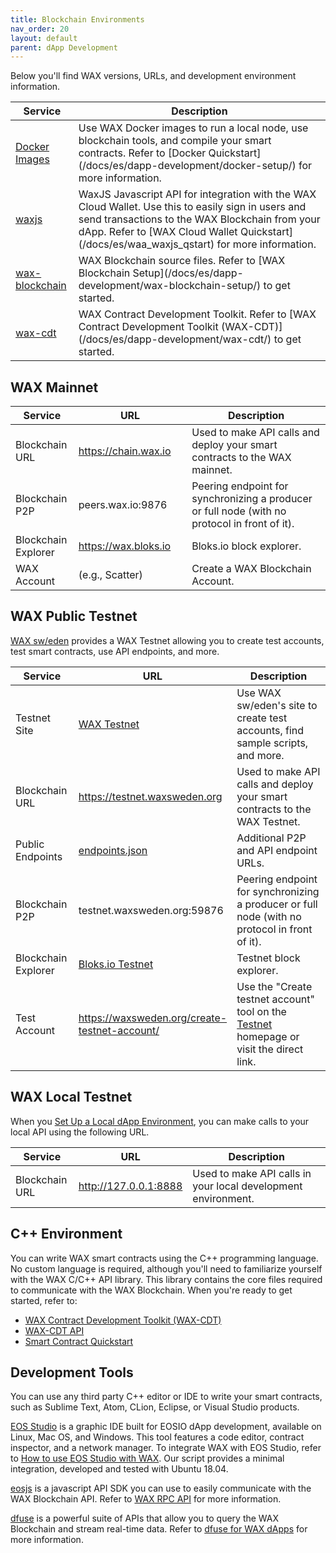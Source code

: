 ```yaml
---
title: Blockchain Environments
nav_order: 20
layout: default
parent: dApp Development
---
```


Below you'll find WAX versions, URLs, and development environment information.

<table>
<thead>
<tr>
<th style="width:20%">Service</th>
<th>Description</th>
</tr>
</thead>

<tbody>
        <tr>
        <td><a href="https://hub.docker.com/u/waxteam" target="_blank">Docker Images</a></td>
        <td>Use WAX Docker images to run a local node, use blockchain tools, and compile your smart contracts. Refer to [Docker Quickstart](/docs/es/dapp-development/docker-setup/) for more information.</td>
</tr>
    <tr><td><a href="https://github.com/worldwide-asset-exchange/waxjs" target="_blank">waxjs</a></td>
        <td>WaxJS Javascript API for integration with the WAX Cloud Wallet. Use this to easily sign in users and send transactions to the WAX Blockchain from your dApp. Refer to [WAX Cloud Wallet Quickstart](/docs/es/waa_waxjs_qstart) for more information.</td>
    </tr>
<tr>
 <td><a href="https://github.com/worldwide-asset-exchange/wax-blockchain" target="_blank">wax-blockchain</a></td><td>WAX Blockchain source files. Refer to [WAX Blockchain Setup](/docs/es/dapp-development/wax-blockchain-setup/) to get started.</td> 
    </tr>
    <tr>
        <td><a href="https://github.com/worldwide-asset-exchange/wax-cdt" target="_blank">wax-cdt</a></td>
        <td>WAX Contract Development Toolkit. Refer to [WAX Contract Development Toolkit (WAX-CDT)](/docs/es/dapp-development/wax-cdt/) to get started.</td>
</tr>
</tbody>
</table>

## WAX Mainnet

<table>
<thead>
<tr>
<th style="width:20%">Service</th>
<th style="width:36%">URL</th>
<th>Description</th>
</tr>
</thead>

<tbody>
<tr>
<td>Blockchain URL</td>
<td><a href="https://chain.wax.io">https://chain.wax.io</a></td>
<td>Used to make API calls and deploy your smart contracts to the WAX mainnet.</td>
</tr>

<tr>
<td>Blockchain P2P</td>
<td>peers.wax.io:9876</td>
<td>Peering endpoint for synchronizing a producer or full node (with no protocol in front of it).</td>
</tr>
<tr>
<td>Blockchain Explorer</td>
<td><a href="https://wax.bloks.io/" target="_blank">https:<span></span>//wax.bloks.io</a></td>
<td>Bloks.io block explorer.</td>
</tr>

<tr>
<td>WAX Account</td>
<td>(e.g., Scatter)</td>
<td>Create a WAX Blockchain Account.</td>
</tr>
</tbody>
</table>

## WAX Public Testnet

<a href="https://waxsweden.org/" target="_blank">WAX sw/eden</a> provides a WAX Testnet allowing you to create test accounts, test smart contracts, use API endpoints, and more.

<!--<strong>Note:</strong> If you're making local requests, <strong>nodeos</strong> must be running.
{: .label .label-yellow }-->

<table>
<thead>
<tr>
<th style="width:20%">Service</th>
<th style="width:36%">URL</th>
<th>Description</th>
</tr>
</thead>

<tbody>
    <tr>
<td>Testnet Site</td>
<td><a href="https://waxsweden.org/testnet/" target="_blank">WAX Testnet</a></td>
<td>Use WAX sw/eden's site to create test accounts, find sample scripts, and more.</td>
</tr>
<tr>
<td>Blockchain URL</td>
<td><a href="https://testnet.waxsweden.org">https:<span></span>//testnet.waxsweden.org</a></td>
<td>Used to make API calls and deploy your smart contracts to the WAX Testnet.</td>
</tr>

<tr>
<td>Public Endpoints</td>
<td><a href="https://github.com/eosswedenorg/waxtestnet/tree/master/endpoints" target="_blank">endpoints.json</a></td>
<td>Additional P2P and API endpoint URLs.</td>
</tr>

<tr>
<td>Blockchain P2P</td>
<td>testnet.waxsweden.org:59876</td>
<td>Peering endpoint for synchronizing a producer or full node (with no protocol in front of it).</td>
</tr>
<!--    <tr>
<td>Blockchain API</td>
<td><a href="https://api.waxsweden.org/" target="_blank">https:<span></span>//api.waxsweden.org</a></td>
<td>Used to make API calls to the WAX Testnet.</td>
</tr>-->
<tr>
<td>Blockchain Explorer</td>
<td><a href="https://local.bloks.io/?nodeUrl=testnet.waxsweden.org&amp;coreSymbol=WAX&amp;corePrecision=8&amp;systemDomain=eosio&amp;hyperionUrl=https%3A%2F%2Ftestnet.waxsweden.org" target="_blank">Bloks.io Testnet</a></td>
<td>Testnet block explorer.</td>
</tr>

<tr>
<td>Test Account</td>
<td><a href="https://waxsweden.org/create-testnet-account/" target="_blank">https:<span></span>//waxsweden.org/create-testnet-account/</a></td>
<td>Use the "Create testnet account" tool on the <a href="https://waxsweden.org/testnet/" target="_blank">Testnet</a> homepage or visit the direct link.</td>
</tr>
</tbody>
</table>

## WAX Local Testnet

When you [Set Up a Local dApp Environment](/docs/es/dapp-development/), you can make calls to your local API using the following URL.

<table>
<thead>
<tr>
<th style="width:20%">Service</th>
<th style="width:36%">URL</th>
<th>Description</th>
</tr>
</thead>

<tbody>
<tr>
<td>Blockchain URL</td>
<td><a href="http://127.0.0.1:8888">http://127.0.0.1:8888</a></td>
<td>Used to make API calls in your local development environment.</td>
</tr>
</tbody>
</table>

## C++ Environment 

You can write WAX smart contracts using the C++ programming language. No custom language is required, although you'll need to familiarize yourself with the WAX C/C++ API library. This library contains the core files required to communicate with the WAX Blockchain. When you're ready to get started, refer to:

* [WAX Contract Development Toolkit (WAX-CDT)](/docs/es/dapp-development/wax-cdt)
* [WAX-CDT API](/docs/es/api-reference/cdt_api)
* [Smart Contract Quickstart](/docs/es/dapp-development/smart-contract-quickstart)

<!--The [WAX Contract Development Toolkit (WAX-CDT)](/docs/es/dapp-development/wax-cdt/) includes everything you need to create and compile all of your smart contracts.-->

## Development Tools

You can use any third party C++ editor or IDE to write your smart contracts, such as Sublime Text, Atom, CLion, Eclipse, or Visual Studio products. 

<a href="https://www.eosstudio.io/" target="_blank">EOS Studio</a> is a graphic IDE built for EOSIO dApp development, available on Linux, Mac OS, and Windows. This tool features a code editor, contract inspector, and a network manager. To integrate WAX with EOS Studio, refer to <a href="https://github.com/worldwide-asset-exchange/wax-blockchain/tree/develop/samples/eos-studio" target="_blank">How to use EOS Studio with WAX</a>. Our script provides a minimal integration, developed and tested with Ubuntu 18.04.

<a href="https://github.com/EOSIO/eosjs" target="_blank">eosjs</a> is a javascript API SDK you can use to easily communicate with the WAX Blockchain API. Refer to [WAX RPC API](/docs/es/api-reference/rpc_api) for more information.

<a href="https://www.dfuse.io" target="_blank">dfuse</a> is a powerful suite of APIs that allow you to query the WAX Blockchain and stream real-time data. Refer to [dfuse for WAX dApps](/docs/es/api-reference/dfuse) for more information.
